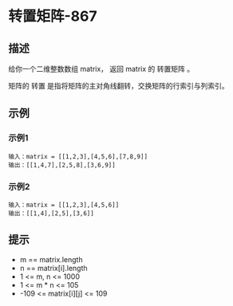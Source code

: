 # 转置矩阵-867
## 描述  
给你一个二维整数数组 matrix， 返回 matrix 的 转置矩阵 。

矩阵的 转置 是指将矩阵的主对角线翻转，交换矩阵的行索引与列索引。

## 示例
### 示例1
    输入：matrix = [[1,2,3],[4,5,6],[7,8,9]]
    输出：[[1,4,7],[2,5,8],[3,6,9]]

### 示例2
    输入：matrix = [[1,2,3],[4,5,6]]
    输出：[[1,4],[2,5],[3,6]]

## 提示
- m == matrix.length
- n == matrix[i].length
- 1 <= m, n <= 1000
- 1 <= m * n <= 105
- -109 <= matrix[i][j] <= 109
